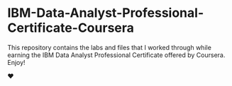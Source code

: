 # IBM-Data-Analyst-Professional-Certificate-Coursera

This repository contains the labs and files that I worked through while earning the IBM Data Analyst Professional Certificate offered by Coursera. Enjoy!

:heart:
